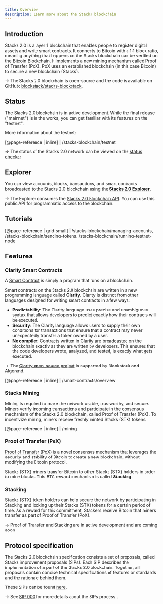 ```yaml
---
title: Overview
description: Learn more about the Stacks blockchain
---
```


## Introduction

Stacks 2.0 is a layer 1 blockchain that enables people to register digital assets and write smart contracts. It connects to Bitcoin with a 1:1 block ratio, meaning anything that happens on the Stacks blockchain can be verified on the Bitcoin Blockchain. It implements a new mining mechanism called Proof of Transfer (PoX). PoX uses an established blockchain (in this case Bitcoin) to secure a new blockchain (Stacks).

-> The Stacks 2.0 blockchain is open-source and the code is available on GitHub: [blockstack/stacks-blockstack](https://github.com/blockstack/stacks-blockchain).

## Status

The Stacks 2.0 blockchain is in active development. While the final release ("mainnet") is in the works, you can get familiar with its features on the "testnet".

More information about the testnet:

[@page-reference | inline]
| /stacks-blockchain/testnet

=> The status of the Stacks 2.0 network can be viewed on the [status checker](/stacks-blockchain/network#health-check)

## Explorer

You can view accounts, blocks, transactions, and smart contracts broadcasted to the Stacks 2.0 blockchain using the [**Stacks 2.0 Explorer**](https://testnet-explorer.blockstack.org/).

-> The Explorer consumes the [Stacks 2.0 Blockchain API](https://blockstack.github.io/stacks-blockchain-api/). You can use this public API for programmatic access to the blockchain.

## Tutorials

[@page-reference | grid-small]
| /stacks-blockchain/managing-accounts, /stacks-blockchain/sending-tokens, /stacks-blockchain/running-testnet-node

## Features

### Clarity Smart Contracts

A [Smart Contract](https://academy.binance.com/glossary/smart-contract) is simply a program that runs on a blockchain.

Smart contracts on the Stacks 2.0 blockchain are written in a new programming language called **Clarity**. Clarity is distinct from other languages designed for writing smart contracts in a few ways:

- **Predictability**: The Clarity language uses precise and unambiguous syntax that allows developers to predict exactly how their contracts will be executed.
- **Security**: The Clarity language allows users to supply their own conditions for transactions that ensure that a contract may never unexpectedly transfer a token owned by a user.
- **No compiler**: Contracts written in Clarity are broadcasted on the blockchain exactly as they are written by developers. This ensures that the code developers wrote, analyzed, and tested, is exactly what gets executed.

-> The [Clarity open-source project](https://clarity-lang.org/) is supported by Blockstack and Algorand.

[@page-reference | inline]
| /smart-contracts/overview

### Stacks Mining

Mining is required to make the network usable, trustworthy, and secure. Miners verify incoming transactions and participate in the consensus mechanism of the Stacks 2.0 blockchain, called Proof of Transfer (PoX). To incentivize mining, miners receive freshly minted Stacks (STX) tokens.

[@page-reference | inline]
| /mining

### Proof of Transfer (PoX)

[Proof of Transfer (PoX)](/stacks-blockchain/proof-of-transfer) is a novel consensus mechanism that leverages the security and stability of Bitcoin to create a new blockchain, without modifying the Bitcoin protocol.

Stacks (STX) miners transfer Bitcoin to other Stacks (STX) holders in order to mine blocks. This BTC reward mechanism is called **Stacking**.

### Stacking

Stacks (STX) token holders can help secure the network by participating in Stacking and locking up their Stacks (STX) tokens for a certain period of time. As a reward for this commitment, Stackers receive Bitcoin that miners transfer as part of Proof of Transfer (PoX).

-> Proof of Transfer and Stacking are in active development and are coming soon

## Protocol specification

The Stacks 2.0 blockchain specification consists a set of proposals, called Stacks improvement proposals (SIPs). Each SIP describes the implementation of a part of the Stacks 2.0 blockchain. Together, all proposals contain concise technical specifications of features or standards and the rationale
behind them.

These SIPs can be found [here](https://github.com/blockstack/stacks-blockchain/blob/master/sip/).

-> See [SIP 000](https://github.com/blockstack/stacks-blockchain/blob/master/sip/sip-000-stacks-improvement-proposal-process.md) for more details about the SIPs process..
